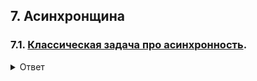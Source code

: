 ## 7. Асинхронщина

### 7.1. [Классическая задача про асинхронность](./typical-async-task.md).

<details>
<summary>Ответ</summary>

1. Сначала проверяем, что у нас в синхронном потоке: это `console.log(0);` и `console.log(16)` - они выведутся первыми;

```bash
"0"
"16"
```

2. Смотрим на асинхронные операции: два таймаута и два промис-резолва;

3. Таймауты отправляются отсчитывать время, когда отсчитают, занесутся в очередь;

4. В очередь попадают промисы (помни, что **у промисов приоритет больший, чем у обычных коллбэков**);

5. Начинают вызываться `.then`ы промисов по уровням вложенности - первый уровень `then`ов (`console.log(3);`, `console.log(9);`), второй и т.д.;

```bash
"3"
"9"
```

6. В первом `.then` первого промиса бросается ошибка. Из-за это следующие `.then` этого промиса не будут вызваны - будет вызван `.catch` первого промиса;

7. Но `.catch` первого промиса находится на шестом уровне вложенности. Поэтому прежде чем вызовется `.catch` первого промиса, должны вызваться первые пять уровней второго;

```bash
"10"
"11"
"12"
"13"
```

8. Потом вызывается шестой уровень вложенности;

```bash
"8"
"14"
```

9. Ждём пока таймауты отсчитаются;

10. Первым отсчитается таймер на 0 секунд, потом таймер на 1 секунду;

```bash
"2"
"1"
```

</details>
